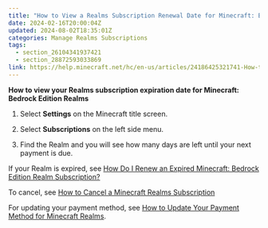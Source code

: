 ```yaml
---
title: "How to View a Realms Subscription Renewal Date for Minecraft: Bedrock Edition"
date: 2024-02-16T20:00:04Z
updated: 2024-08-02T18:35:01Z
categories: Manage Realms Subscriptions
tags:
  - section_26104341937421
  - section_28872593033869
link: https://help.minecraft.net/hc/en-us/articles/24186425321741-How-to-View-a-Realms-Subscription-Renewal-Date-for-Minecraft-Bedrock-Edition
---
```


**How to view your Realms subscription expiration date for Minecraft: Bedrock Edition Realms**

1.  Select **Settings** on the Minecraft title screen.

2.  Select **Subscriptions** on the left side menu.

3.  Find the Realm and you will see how many days are left until your next payment is due.

If your Realm is expired, see [How Do I Renew an Expired Minecraft: Bedrock Edition Realm Subscription?](./How-to-Renew-an-Expired-Minecraft-Bedrock-Edition-Realms-Subscription.md)

To cancel, see [How to Cancel a Minecraft Realms Subscription](https://help.minecraft.net/hc/en-us/articles/24124939590413-How-Do-I-Cancel-a-Minecraft-Bedrock-Edition-Realms-Subscription)

For updating your payment method, see [How to Update Your Payment Method for Minecraft Realms](./Updating-Your-Payment-Method-for-Minecraft-Realms-on-PC.md).
